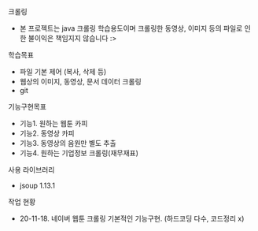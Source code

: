 크롤링

* 본 프로젝트는 java 크롤링 학습용도이며 크롤링한 동영상, 이미지 등의 파일로 인한 불이익은 책임지지 않습니다 :>
 
학습목표 
- 파일 기본 제어 (복사, 삭제 등)
- 웹상의 이미지, 동영상, 문서 데이터 크롤링 
- git

기능구현목표
- 기능1. 원하는 웹툰 카피
- 기능2. 동영상 카피
- 기능3. 동영상의 음원만 별도 추출
- 기능4. 원하는 기업정보 크롤링(재무재표)

사용 라이브러리
- jsoup 1.13.1

작업 현황
- 20-11-18. 네이버 웹툰 크롤링 기본적인 기능구현. (하드코딩 다수, 코드정리 x)   

